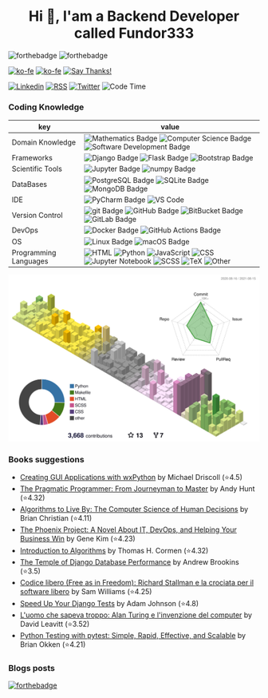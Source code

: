 <h1 align="center">Hi 👋, I'am a Backend Developer called Fundor333</h1>


![forthebadge](https://forthebadge.com/images/badges/you-didnt-ask-for-this.svg)
![forthebadge](https://forthebadge.com/images/badges/powered-by-electricity.svg)

[![ko-fe](https://img.shields.io/badge/Ko--fi-donate-F16061?logo=Ko-fi&style=for-the-badge)](https://ko-fi.com/fundor333)
[![ko-fe](https://img.shields.io/badge/Buy%20me%20a%20coffe-donate-FFDD00?logo=Buy-me-a-Coffee&style=for-the-badge)](https://www.buymeacoffee.com/fundor333)
[![Say Thanks!](https://img.shields.io/badge/Say%20Thanks-thank-1EAEDB.svg?style=for-the-badge)](https://saythanks.io/to/github@fundor333.com)

[![Linkedin](https://img.shields.io/badge/LinkedIn-connect-0077B5?style=for-the-badge&logo=linkedin)](https://www.linkedin.com/in/%F0%9F%90%8D-matteo-scarpa-78969263/
)
[![RSS](https://img.shields.io/badge/RSS-read-FFA500?logo=rss&style=for-the-badge)](https:fundor333.com/index.xml)
[![Twitter](https://img.shields.io/badge/Twitter-follow-1DA1F2?logo=twitter&style=for-the-badge)](https://twitter.com/fundor333)
![Code Time](https://img.shields.io/endpoint?url=https://codetime-api.datreks.com/badge/1371?logoColor=white%26project=%26recentMS=0%26showProject=false&style=for-the-badge)

### Coding Knowledge

key                      |value
-------------------------|-------------------------------------------------------------------
Domain Knowledge         | ![Mathematics Badge](https://img.shields.io/badge/-Mathematics-f73e3e?style=for-the-badge&logo=mathworks&logoColor=white&color=f73e3e) ![Computer Science Badge](https://img.shields.io/badge/-Computer%20Science-7b18a2?style=for-the-badge&logo=smartthings&logoColor=white&color=7b18a2) ![Software Development Badge](https://img.shields.io/badge/-Software%20Development-fbc157?style=for-the-badge&logo=webpack&logoColor=000&color=fbc157)
Frameworks               | ![Django Badge](https://img.shields.io/badge/-Django-092E20?style=for-the-badge&logo=Django&logoColor=white&color=092E20) ![Flask Badge](https://img.shields.io/badge/-Flask-000000?style=for-the-badge&logo=Flask&logoColor=white&color=000000)  ![Bootstrap Badge](https://img.shields.io/badge/-Bootstrap-7952B3?style=for-the-badge&logo=Bootstrap&logoColor=white&color=7952B3)
Scientific Tools         | ![Jupyter Badge](https://img.shields.io/badge/-Jupyter-F37626?style=for-the-badge&logo=Jupyter&logoColor=white&color=F37626) ![numpy Badge](https://img.shields.io/badge/-numpy-013243?style=for-the-badge&logo=numpy&logoColor=white&color=013243)
DataBases                | ![PostgreSQL Badge](https://img.shields.io/badge/-PostgreSQL-336791?style=for-the-badge&logo=PostgreSQL&logoColor=white&color=336791) ![SQLite Badge](https://img.shields.io/badge/-SQLite-003B57?style=for-the-badge&logo=SQLite&logoColor=white&color=003B57) ![MongoDB Badge](https://img.shields.io/badge/-MongoDB-47A248?style=for-the-badge&logo=MongoDB&logoColor=white&color=47A248) 
IDE               | ![PyCharm Badge](https://img.shields.io/badge/-PyCharm-000?style=for-the-badge&logo=PyCharm&logoColor=white&color=000)  ![VS Code](https://img.shields.io/badge/visualstudiocode-blue.svg?logo=visual-studio-code&style=for-the-badge)
Version Control          | ![git Badge](https://img.shields.io/badge/-git-F05032?style=for-the-badge&logo=git&logoColor=white&color=F05032) ![GitHub Badge](https://img.shields.io/badge/-GitHub-181717?style=for-the-badge&logo=GitHub&logoColor=white&color=181717) ![BitBucket Badge](https://img.shields.io/badge/-BitBucket-0052CC?style=for-the-badge&logo=BitBucket&logoColor=white&color=0052CC) ![GitLab Badge](https://img.shields.io/badge/-GitLab-F05032?style=for-the-badge&logo=GitLab&logoColor=white&color=FCA121)
DevOps                   | ![Docker Badge](https://img.shields.io/badge/-Docker-2496ED?style=for-the-badge&logo=Docker&logoColor=white&color=2496ED) ![GitHub Actions Badge](https://img.shields.io/badge/-GitHub%20Actions-2088FF?style=for-the-badge&logo=GitHub%20Actions&logoColor=white&color=2088FF) 
OS                       | ![Linux Badge](https://img.shields.io/badge/-Linux-FCC624?style=for-the-badge&logo=Linux&logoColor=000&color=FCC624) ![macOS Badge](https://img.shields.io/badge/-macOS-000?style=for-the-badge&logo=Apple&logoColor=white&color=000)
Programming Languages    | ![HTML](https://img.shields.io/badge/HTML-36.8%25-%23e34c26?style=for-the-badge&logo=HTML&logoColor=%23e34c26&color=%23e34c26) ![Python](https://img.shields.io/badge/Python-25.9%25-%233572A5?style=for-the-badge&logo=Python&logoColor=%233572A5&color=%233572A5) ![JavaScript](https://img.shields.io/badge/JavaScript-15.1%25-%23f1e05a?style=for-the-badge&logo=JavaScript&logoColor=%23f1e05a&color=%23f1e05a) ![CSS](https://img.shields.io/badge/CSS-7.8%25-%23563d7c?style=for-the-badge&logo=CSS&logoColor=%23563d7c&color=%23563d7c) ![Jupyter Notebook](https://img.shields.io/badge/Jupyter%20Notebook-5.7%25-%23DA5B0B?style=for-the-badge&logo=Jupyter%20Notebook&logoColor=%23DA5B0B&color=%23DA5B0B) ![SCSS](https://img.shields.io/badge/SCSS-2.9%25-%23c6538c?style=for-the-badge&logo=SCSS&logoColor=%23c6538c&color=%23c6538c) ![TeX](https://img.shields.io/badge/TeX-1.8%25-%233D6117?style=for-the-badge&logo=TeX&logoColor=%233D6117&color=%233D6117) ![Other](https://img.shields.io/badge/Other-3.6%25-%23ededed?style=for-the-badge&logo=Other&logoColor=%23ededed&color=%23ededed) 

![](./profile-3d-contrib/profile-season-animate.svg)

<!--START_SECTION:waka-->
<!--END_SECTION:waka-->

### Books suggestions
<!-- GOODREADS-LIST:START -->
- [Creating GUI Applications with wxPython](https://www.goodreads.com/review/show/3447809051?utm_medium=api&utm_source=rss) by Michael Driscoll (⭐️4.5)
- [The Pragmatic Programmer: From Journeyman to Master](https://www.goodreads.com/review/show/4134513316?utm_medium=api&utm_source=rss) by Andy Hunt (⭐️4.32)
- [Algorithms to Live By: The Computer Science of Human Decisions](https://www.goodreads.com/review/show/4134512811?utm_medium=api&utm_source=rss) by Brian Christian (⭐️4.11)
- [The Phoenix Project: A Novel About IT, DevOps, and Helping Your Business Win](https://www.goodreads.com/review/show/3986076614?utm_medium=api&utm_source=rss) by Gene Kim (⭐️4.23)
- [Introduction to Algorithms](https://www.goodreads.com/review/show/3979104930?utm_medium=api&utm_source=rss) by Thomas H. Cormen (⭐️4.32)
- [The Temple of Django Database Performance](https://www.goodreads.com/review/show/3904584133?utm_medium=api&utm_source=rss) by Andrew Brookins (⭐️3.5)
- [Codice libero (Free as in Freedom): Richard Stallman e la crociata per il software libero](https://www.goodreads.com/review/show/3979088374?utm_medium=api&utm_source=rss) by Sam  Williams (⭐️4.25)
- [Speed Up Your Django Tests](https://www.goodreads.com/review/show/3979084324?utm_medium=api&utm_source=rss) by Adam    Johnson (⭐️4.8)
- [L'uomo che sapeva troppo: Alan Turing e l'invenzione del computer](https://www.goodreads.com/review/show/3379551629?utm_medium=api&utm_source=rss) by David Leavitt (⭐️3.52)
- [Python Testing with pytest: Simple, Rapid, Effective, and Scalable](https://www.goodreads.com/review/show/3379582780?utm_medium=api&utm_source=rss) by Brian Okken (⭐️4.21)
<!-- GOODREADS-LIST:END -->

### Blogs posts
<!-- BLOG-POST-LIST:START -->
<!-- BLOG-POST-LIST:END -->

[![forthebadge](https://forthebadge.com/images/badges/check-it-out.svg)](https://fundor333.com)
